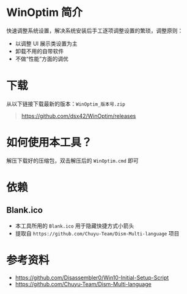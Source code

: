 # WinOptim 简介

快速调整系统设置，解决系统安装后手工逐项调整设置的繁琐，调整原则：

* 以调整 UI 展示类设置为主
* 卸载不用的自带软件
* 不做“性能”方面的调优

# 下载

从以下链接下载最新的版本：`WinOptim_版本号.zip`

> https://github.com/dsx42/WinOptim/releases

# 如何使用本工具？

解压下载好的压缩包，双击解压后的 `WinOptim.cmd` 即可

# 依赖

## Blank.ico

* 本工具所用的 `Blank.ico` 用于隐藏快捷方式小箭头
* 提取自 `https://github.com/Chuyu-Team/Dism-Multi-language` 项目

# 参考资料

* https://github.com/Disassembler0/Win10-Initial-Setup-Script
* https://github.com/Chuyu-Team/Dism-Multi-language
